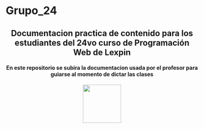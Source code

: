 # Grupo_24

<h2 align="center"> Documentacion practica de contenido para los estudiantes del 24vo curso de Programación Web de Lexpin</h2>
 <h4 align="center">En este repositorio se subira la documentacion usada por el profesor para guiarse al momento de dictar las clases</h4>

<p align="center">
    <img src="https://lexpin.online/assets/Lexpin_Logo_color-eCehvIY4.png" width="100px"/>
</p>
